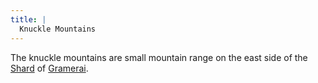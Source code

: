 ```yaml
---
title: |
  Knuckle Mountains
---
```


The knuckle mountains are small mountain range on the east side of the [Shard](/Locations/Cloud%20Sea/Shards/Shards.md) of [Gramerai](/Locations/Cloud%20Sea/Shards/Gramerai/Gramerai.md).
